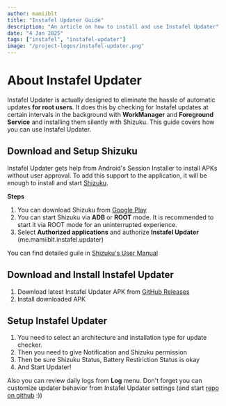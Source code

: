 ```yaml
---
author: mamiiblt
title: "Instafel Updater Guide"
description: "An article on how to install and use Instafel Updater"
date: "4 Jan 2025"
tags: ["instafel", "instafel-updater"]
image: "/project-logos/instafel-updater.png"
---
```


# About Instafel Updater

Instafel Updater is actually designed to eliminate the hassle of automatic updates **for root users**. It does this by checking for Instafel updates at certain intervals in the background with **WorkManager** and **Foreground Service** and installing them silently with Shizuku. This guide covers how you can use Instafel Updater.

## Download and Setup Shizuku

Instafel Updater gets help from Android's Session Installer to install APKs without user approval. To add this support to the application, it will be enough to install and start [Shizuku](https://shizuku.rikka.app/guide/setup/).

**Steps**

1. You can download Shizuku from [Google Play](https://play.google.com/store/apps/details?id=moe.shizuku.privileged.api)
2. You can start Shizuku via **ADB** or **ROOT** mode. It is recommended to start it via ROOT mode for an uninterrupted experience.
3. Select **Authorized applications** and authorize **Instafel Updater** (me.mamiiblt.instafel.updater)

You can find detailed guile in [Shizuku's User Manual](https://shizuku.rikka.app/guide/setup/)

## Download and Install Instafel Updater

1. Download latest Instafel Updater APK from [GitHub Releases](https://github.com/mamiiblt/instafel-updater/releases/latest)
2. Install downloaded APK

## Setup Instafel Updater

1. You need to select an architecture and installation type for update checker.
2. Then you need to give Notification and Shizuku permission
3. Then be sure Shizuku Status, Battery Restiriction Status is okay
4. And Start Updater!

Also you can review daily logs from **Log** menu. Don't forget you can customize updater behavior from Instafel Updater settings (and start [repo on github](https://github.com/mamiiblt/instafel-updater) :))